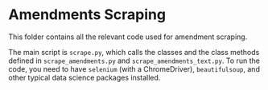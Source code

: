 # Amendments Scraping
This folder contains all the relevant code used for amendment scraping. 

The main script is `scrape.py`, which calls the classes and the class methods defined in `scrape_amendments.py` and `scrape_amendments_text.py`. To run the code, you need to have `selenium` (with a ChromeDriver), `beautifulsoup`, and other typical data science packages installed. 
